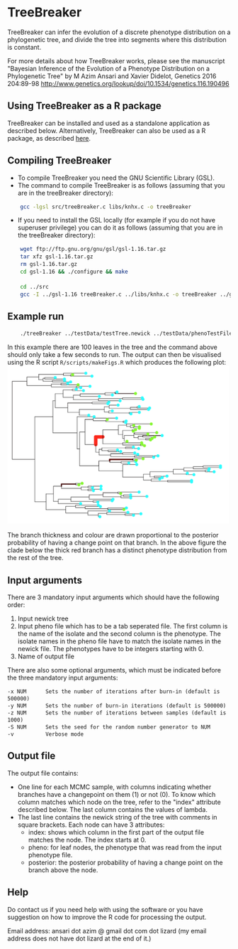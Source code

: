 # TreeBreaker
TreeBreaker can infer the evolution of a discrete phenotype distribution on a phylogenetic tree, and divide the tree into segments where this distribution is constant.

For more details about how TreeBreaker works, please see the manuscript "Bayesian Inference of the Evolution of a Phenotype Distribution on a Phylogenetic Tree" by M Azim Ansari and Xavier Didelot, Genetics 2016 204:89-98 http://www.genetics.org/lookup/doi/10.1534/genetics.116.190496

## Using TreeBreaker as a R package

TreeBreaker can be installed and used as a standalone application as described below. Alternatively, TreeBreaker can also be used as a R package, as described [here](add_link).

## Compiling TreeBreaker
- To compile TreeBreaker you need the GNU Scientific Library (GSL).
- The command to compile TreeBreaker is as follows (assuming that you are in the treeBreaker directory):
```bash
    gcc -lgsl src/treeBreaker.c libs/knhx.c -o treeBreaker
```
- If you need to install the GSL locally (for example if you do not have superuser privilege) you can do it as follows (assuming that you are in the treeBreaker directory):  
```bash
    wget ftp://ftp.gnu.org/gnu/gsl/gsl-1.16.tar.gz  
    tar xfz gsl-1.16.tar.gz  
    rm gsl-1.16.tar.gz  
    cd gsl-1.16 && ./configure && make  
  
    cd ../src  
    gcc -I ../gsl-1.16 treeBreaker.c ../libs/knhx.c -o treeBreaker ../gsl-1.16/.libs/libgsl.a -lm 
```
## Example run
```bash
    ./treeBreaker ../testData/testTree.newick ../testData/phenoTestFile.txt outfile
```

In this example there are 100 leaves in the tree and the command above should only take a few seconds to run. The output can then be visualised using the R script `R/scripts/makeFigs.R` which produces the following plot:
<img src="https://raw.githubusercontent.com/ansariazim/treeBreaker/master/testData/testData.png" width="500">

The branch thickness and colour are drawn proportional to the posterior probability of having a change point on that branch. In the above figure the clade below the thick red branch has a distinct phenotype distribution from the rest of the tree.

## Input arguments

There are 3 mandatory input arguments which should have the following order:
  1. Input newick tree
  2. Input pheno file which has to be a tab seperated file. The first column is the name of the isolate and the second column is the phenotype.
    The isolate names in the pheno file have to match the isolate names in the newick file. The phenotypes have to be integers starting with 0.
  3. Name of output file
    
There are also some optional arguments, which must be indicated before the three mandatory input arguments:

    -x NUM      Sets the number of iterations after burn-in (default is 500000)
    -y NUM      Sets the number of burn-in iterations (default is 500000)
    -z NUM      Sets the number of iterations between samples (default is 1000)
    -S NUM      Sets the seed for the random number generator to NUM
    -v          Verbose mode

## Output file

The output file contains: 
- One line for each MCMC sample, with columns indicating whether branches have a changepoint on them (1) or not (0). To know which column matches which node on the tree, refer to the "index" attribute described below. The last column contains the values of lambda.
- The last line contains the newick string of the tree with comments in square brackets. Each node can have 3 attributes:
    - index: shows which column in the first part of the output file matches the node. The index starts at 0.
    - pheno: for leaf nodes, the phenotype that was read from the input phenotype file.
    - posterior: the posterior probability of having a change point on the branch above the node.

## Help

Do contact us if you need help with using the software or you have suggestion on how to improve the R code for processing the output.

Email address: ansari dot azim @ gmail dot com dot lizard (my email address does not have dot lizard at the end of it.)
